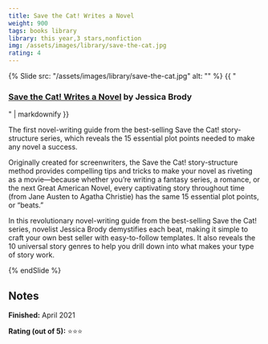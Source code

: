```yaml
---
title: Save the Cat! Writes a Novel
weight: 900
tags: books library
library: this year,3 stars,nonfiction
img: /assets/images/library/save-the-cat.jpg
rating: 4
---
```


{% Slide src: "/assets/images/library/save-the-cat.jpg" alt: "" %} {{ "
### [Save the Cat! Writes a Novel](https://savethecat.com/products/books/save-the-cat-writes-a-novel) by Jessica Brody
" | markdownify }}

<div class="text-sm mtm">
The first novel-writing guide from the best-selling Save the Cat! story-structure series, which reveals the 15 essential plot points needed to make any novel a success.

Originally created for screenwriters, the Save the Cat! story-structure method provides compelling tips and tricks to make your novel as riveting as a movie—because whether you’re writing a fantasy series, a romance, or the next Great American Novel, every captivating story throughout time (from Jane Austen to Agatha Christie) has the same 15 essential plot points, or “beats.”

In this revolutionary novel-writing guide from the best-selling Save the Cat! series, novelist Jessica Brody demystifies each beat, making it simple to craft your own best seller with easy-to-follow templates. It also reveals the 10 universal story genres to help you drill down into what makes your type of story work.
</div>
{% endSlide %}


## Notes

**Finished:** April 2021

**Rating (out of 5):** ⭐⭐⭐


